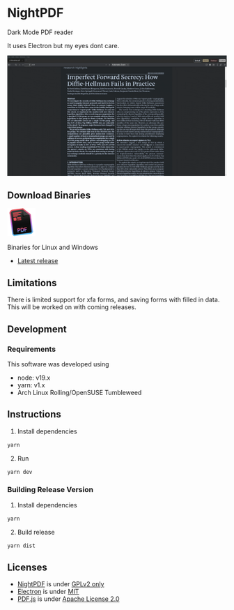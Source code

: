 # NightPDF

Dark Mode PDF reader

It uses Electron but my eyes dont care.


![NightPDF screencast](docs/nightpdf.gif?raw=true)

## Download Binaries

![NightPDF logo](docs/nightpdf_small.png?raw=true)

Binaries for Linux and Windows

-   [Latest release](https://github.com/Lunarequest/NightPDF/releases/latest)

## Limitations

There is limited support for xfa forms, and saving forms with filled in data. This will be worked on with coming releases.

## Development

### Requirements

This software was developed using

-   node: v19.x
-   yarn: v1.x
-   Arch Linux Rolling/OpenSUSE Tumbleweed

## Instructions

1. Install dependencies

```bash
yarn
```

2. Run

```bash
yarn dev
```

### Building Release Version

1. Install dependencies

```bash
yarn
```

2. Build release

```bash
yarn dist
```

## Licenses

-   [NightPDF](https://github.com/advaithm/NightPDF) is under [GPLv2 only](LICENSE)
-   [Electron](https://github.com/electron/electron) is under [MIT](https://github.com/electron/electron/blob/master/LICENSE)
-   [PDF.js](https://mozilla.github.io/pdf.js/) is under [Apache License 2.0](https://github.com/mozilla/pdf.js/blob/master/LICENSE)
